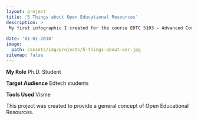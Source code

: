 ```yaml
---
layout: project
title: '5 Things about Open Educational Resources'
description: >
 My first infographic I created for the course EDTC 5103 - Advanced Computing Applications in Education
 
date: '01-01-2018'
image: 
  path: /assets/img/projects/5-things-about-oer.jpg
sitemap: false
---
```

**My Role** Ph.D. Student

**Target Audience** Edtech students

**Tools Used** Visme

This project was created to provide a general concept of Open Educational Resources.
